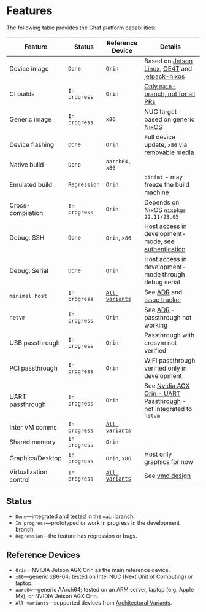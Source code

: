 <!--
    Copyright 2023 TII (SSRC) and the Ghaf contributors
    SPDX-License-Identifier: CC-BY-SA-4.0
-->

# Features

The following table provides the Ghaf platform capabilities:

| Feature           | Status      | Reference Device | Details                             |
|-------------------|-------------|------------------|----------------------------------------------|
| Device image      | `Done`        | `Orin`  | Based on [Jetson Linux](https://developer.nvidia.com/embedded/jetson-linux), [OE4T](https://github.com/OE4T) and [jetpack-nixos](https://github.com/anduril/jetpack-nixos) |
| CI builds         | `In progress` | `Orin`  | [Only `main`-branch, not for all PRs](https://vedenemo.dev/) |
| Generic image     | `In progress` | `x86`            | NUC target - based on generic [NixOS](https://nixos.org/) |
| Device flashing   | `Done`        | `Orin`  | Full device update, `x86` via removable media |
| Native build      | `Done`        | `aarch64, x86`   |                                              |
| Emulated build    | `Regression`  | `Orin`  | `binfmt` - may freeze the build machine      |
| Cross-compilation | `In progress` | `Orin`  | Depends on NixOS `nixpkgs 22.11/23.05`       |
| Debug: SSH        | `Done`        | `Orin`, `x86` | Host access in development-mode, see [authentication](https://github.com/tiiuae/ghaf/blob/main/modules/development/authentication.nix) |
| Debug: Serial     | `Done`        | `Orin` | Host access in development-mode through debug serial |
| `minimal host`    | `In progress` | [`All variants`](https://tiiuae.github.io/ghaf/architecture/variants.html) | See [ADR](https://tiiuae.github.io/ghaf/architecture/adr/minimal-host.html) and [issue tracker](https://github.com/tiiuae/ghaf/issues/45) |
| `netvm`           | `In progress` | `Orin`  | See [ADR](https://tiiuae.github.io/ghaf/architecture/adr/netvm.html) - passthrough not working |
| USB passthrough   | `In progress` | `Orin`  | Passthrough with crosvm not verified         |
| PCI passthrough   | `In progress` | `Orin`  | WIFI passthrough verified only in development |
| UART passthrough  | `In progress` | `Orin`  | See [Nvidia AGX Orin - UART Passthrough](https://tiiuae.github.io/ghaf/build_config/passthrough/nvidia_agx_pt_uart.html) - not integrated to `netvm` |
| Inter VM comms    | `In progress` | [`All variants`](https://tiiuae.github.io/ghaf/architecture/variants.html) | |
| Shared memory     | `In progress` | `Orin` | |
| Graphics/Desktop  | `In progress` | `Orin`, `x86` | Host only graphics for now                   |
| Virtualization control | `In progress` | [`All variants`](https://tiiuae.github.io/ghaf/architecture/variants.html) | See [vmd design](https://github.com/tiiuae/vmd/blob/main/doc/design.md) | |

## Status
* `Done`—integrated and tested in the `main` branch.
* `In progress`—prototyped or work in progress in the development branch.
* `Regression`—the feature has regression or bugs.

## Reference Devices
- `Orin`—NVIDIA Jetson AGX Orin as the main reference device.
- `x86`—generic x86-64; tested on Intel NUC (Next Unit of Computing) or laptop.
- `aarc64`—generic AArch64; tested on an ARM server, laptop (e.g. Apple Mx), or NVIDIA Jetson AGX Orin.
- `All variants`—supported devices from [Architectural Variants](https://tiiuae.github.io/ghaf/architecture/variants.html).
